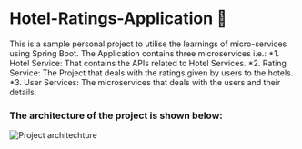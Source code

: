 # Hotel-Ratings-Application :hotel:

This is a sample personal project to utilise the learnings of micro-services using Spring Boot. The Application contains three microservices i.e.:
*1. Hotel Service: That contains the APIs related to Hotel Services.
*2. Rating Service: The Project that deals with the ratings given by users to the hotels.
\*3. User Services: The microservices that deals with the users and their details.

### The architecture of the project is shown below:

![Project architechture](C:\Users\ASUS\Downloads\arch.jpg)
